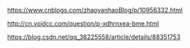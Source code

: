https://www.cnblogs.com/zhaoyanhaoBlog/p/10956332.html

http://cn.voidcc.com/question/p-xdhrnxea-bme.html

https://blog.csdn.net/qq_38225558/article/details/88351753